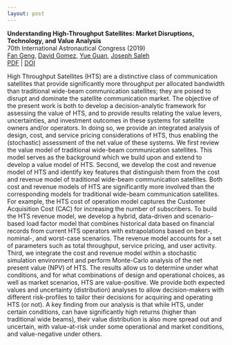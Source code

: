 ```yaml
---
layout: post
---
```


**Understanding High-Throughput Satellites: Market Disruptions, Technology, and Value Analysis** \
70th International Astronautical Congress (2019) \
[Fan Geng](https://www.linkedin.com/in/fan-geng-93413958/), 
[David Gomez](https://dbgomez94.github.io/), 
[Yue Guan](https://www.linkedin.com/in/scottyguan/), 
[Joseph Saleh](https://www.linkedin.com/in/joseph-homer-saleh-8b8773119/) 
\
[PDF](pdfs/hts-conference) |
[DOI](https://iafastro.directory/iac/archive/browse/IAC-19/E3/3/49731/)


High Throughput Satellites (HTS) are a distinctive class of communication satellites that provide significantly more throughput per allocated bandwidth than traditional wide-beam communication satellites; they are poised to disrupt and dominate the satellite communication market. The objective of the present work is both to develop a decision-analytic framework for assessing the value of HTS, and to provide results relating the value levers, uncertainties, and investment outcomes in these systems for satellite owners and/or operators. In doing so, we provide an integrated analysis of design, cost, and service pricing considerations of HTS, thus enabling the (stochastic) assessment of the net value of these systems. We first review the value model of traditional wide-beam communication satellites. This model serves as the background which we build upon and extend to develop a value model of HTS. Second, we develop the cost and revenue model of HTS and identify key features that distinguish them from the cost and revenue model of traditional wide-beam communication satellites. Both cost and revenue models of HTS are significantly more involved than the corresponding models for traditional wide-beam communication satellites. For example, the HTS cost of operation model captures the Customer Acquisition Cost (CAC) for increasing the number of subscribers. To build the HTS revenue model, we develop a hybrid, data-driven and scenario-based load factor model that combines historical data based on financial records from current HTS operators with extrapolations based on best-, nominal-, and worst-case scenarios. The revenue model accounts for a set of parameters such as total throughput, service pricing, and user activity. Third, we integrate the cost and revenue model within a stochastic simulation environment and perform
Monte-Carlo analysis of the net present value (NPV) of HTS. The results allow us to determine under what conditions, and for what combinations of design and operational choices, as well as market scenarios, HTS are value-positive. We provide both expected values and uncertainty (distribution) analyses to allow decision-makers with different risk-profiles to tailor their decisions for acquiring and operating HTS (or not). A key finding from our analysis is that while HTS, under certain conditions, can have significantly high returns (higher than traditional wide beams), their value distribution is also more spread out and uncertain, with value-at-risk under some operational and market conditions, and value-negative under others.
